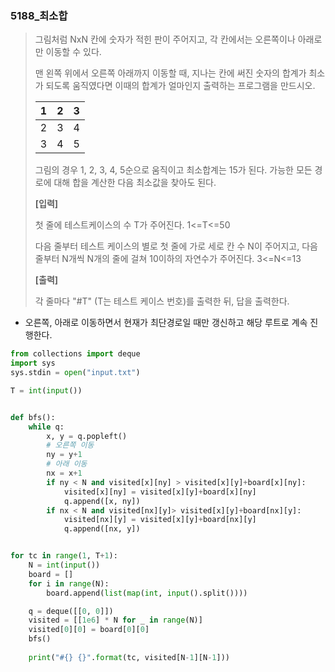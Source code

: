 ### 5188_최소합

> 그림처럼 NxN 칸에 숫자가 적힌 판이 주어지고, 각 칸에서는 오른쪽이나 아래로만 이동할 수 있다.
>
> 맨 왼쪽 위에서 오른쪽 아래까지 이동할 때, 지나는 칸에 써진 숫자의 합계가 최소가 되도록 움직였다면 이때의 합계가 얼마인지 출력하는 프로그램을 만드시오.
>  
>
> | 1    | 2    | 3    |
> | ---- | ---- | ---- |
> | 2    | 3    | 4    |
> | 3    | 4    | 5    |
>
> 
> 그림의 경우 1, 2, 3, 4, 5순으로 움직이고 최소합계는 15가 된다. 가능한 모든 경로에 대해 합을 계산한 다음 최소값을 찾아도 된다.
>
> **[입력]**
>
> 첫 줄에 테스트케이스의 수 T가 주어진다. 1<=T<=50
>
> 다음 줄부터 테스트 케이스의 별로 첫 줄에 가로 세로 칸 수 N이 주어지고, 다음 줄부터 N개씩 N개의 줄에 걸쳐 10이하의 자연수가 주어진다. 3<=N<=13
>  
> **[출력]**
>
> 각 줄마다 "#T" (T는 테스트 케이스 번호)를 출력한 뒤, 답을 출력한다.



- 오른쪽, 아래로 이동하면서 현재가 최단경로일 때만 갱신하고 해당 루트로 계속 진행한다.

```python
from collections import deque
import sys
sys.stdin = open("input.txt")

T = int(input())


def bfs():
    while q:
        x, y = q.popleft()
        # 오른쪽 이동
        ny = y+1
        # 아래 이동
        nx = x+1
        if ny < N and visited[x][ny] > visited[x][y]+board[x][ny]:
            visited[x][ny] = visited[x][y]+board[x][ny]
            q.append([x, ny])
        if nx < N and visited[nx][y]> visited[x][y]+board[nx][y]:
            visited[nx][y] = visited[x][y]+board[nx][y]
            q.append([nx, y])


for tc in range(1, T+1):
    N = int(input())
    board = []
    for i in range(N):
        board.append(list(map(int, input().split())))

    q = deque([[0, 0]])
    visited = [[1e6] * N for _ in range(N)]
    visited[0][0] = board[0][0]
    bfs()
    
    print("#{} {}".format(tc, visited[N-1][N-1]))
```

